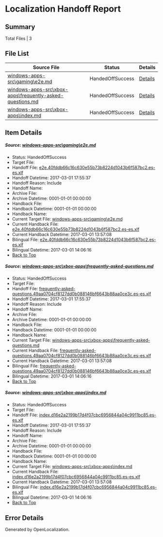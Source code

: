 # <a name='report-top'></a> Localization Handoff Report

## Summary
 Total Files | 3

## File List
 Source File | Status | Details 
 ----------- | ------ | ------- 
 [windows-apps-src\gaming\e2e.md](https://cpubwin.visualstudio.com/windows-uwp/_git/windows-uwp/commit/c07df36b2cc73e57487da19f2ecd66dde6537212?path=windows-apps-src%2Fgaming%2Fe2e.md&_a=contents) | HandedOffSuccess | [Details](#dc53c72735b704982f383ca804a8080c2440b4732582)
 [windows-apps-src\xbox-apps\frequently-asked-questions.md](https://cpubwin.visualstudio.com/windows-uwp/_git/windows-uwp/commit/0613d47c9bc47ad785d1560102a5cda7b88f0160?path=windows-apps-src%2Fxbox-apps%2Ffrequently-asked-questions.md&_a=contents) | HandedOffSuccess | [Details](#ac4a09180a678e8da197bfb030e27fa001eb74f07892)
 [windows-apps-src\xbox-apps\index.md](https://cpubwin.visualstudio.com/windows-uwp/_git/windows-uwp/commit/331e7153355d19225bf481f02679a7cd1fe30f9e?path=windows-apps-src%2Fxbox-apps%2Findex.md&_a=contents) | HandedOffSuccess | [Details](#82c8fd0945ed49f8accf5e101acfbea151caa3a17951)

## Item Details
##### <a name='dc53c72735b704982f383ca804a8080c2440b4732582'></a> Source: [windows-apps-src\gaming\e2e.md](https://cpubwin.visualstudio.com/windows-uwp/_git/windows-uwp/commit/c07df36b2cc73e57487da19f2ecd66dde6537212?path=windows-apps-src%2Fgaming%2Fe2e.md&_a=contents)
* Status: HandedOffSuccess
* Target File: 
* Handoff File: [e2e.40fddb66c16c630e55b73b8224d1043b6f587bc2.es-es.xlf](https://cpubwin.visualstudio.com/windows-uwp/_git/WDCLib.handoff/commit/5dd05fd626dcadd6dec6f9eaf05c7bd422e11374?path=ol-handoff%2Fcpubwin%2Fwindows-uwp.es-es%2Fmaster%2Fe2e.40fddb66c16c630e55b73b8224d1043b6f587bc2.es-es.xlf&_a=contents)
* Handoff Datetime: 2017-03-01 17:55:37
* Handoff Reason: Include
* Handoff Name: 
* Archive File: 
* Archive Datetime: 0001-01-01 00:00:00
* Handback File: 
* Handback Datetime: 0001-01-01 00:00:00
* Handback Name: 
* Current Target File: [windows-apps-src\gaming\e2e.md](https://cpubwin.visualstudio.com/windows-uwp/_git/windows-uwp.es-es/commit/46e2fa25fed70b8e4babe20bdd1ed7734b3cdd4d?path=windows-apps-src%2Fgaming%2Fe2e.md&_a=contents)
* Current Handback File: [e2e.40fddb66c16c630e55b73b8224d1043b6f587bc2.es-es.xlf](https://cpubwin.visualstudio.com/windows-uwp/_git/WDCLib.handback/commit/e7927e830d8205134fe2d13b63256ee9025999ee?path=ol-handback%2Fcpubwin%2Fwindows-uwp.es-es%2Fmaster%2Fe2e.40fddb66c16c630e55b73b8224d1043b6f587bc2.es-es.xlf&_a=contents)
* Current Handback Datetime: 2017-03-01 13:57:08
* Bilingual File: [e2e.40fddb66c16c630e55b73b8224d1043b6f587bc2.es-es.xlf](https://cpubwin.visualstudio.com/windows-uwp/_git/WDCLib.handback/commit/e7927e830d8205134fe2d13b63256ee9025999ee?path=ol-handback%2Fcpubwin%2Fwindows-uwp.es-es%2Fmaster%2Fe2e.40fddb66c16c630e55b73b8224d1043b6f587bc2.es-es.xlf&_a=contents)
* Bilingual Datetime: 2017-03-01 14:06:16
* [Back to Top](#report-top)

##### <a name='ac4a09180a678e8da197bfb030e27fa001eb74f07892'></a> Source: [windows-apps-src\xbox-apps\frequently-asked-questions.md](https://cpubwin.visualstudio.com/windows-uwp/_git/windows-uwp/commit/0613d47c9bc47ad785d1560102a5cda7b88f0160?path=windows-apps-src%2Fxbox-apps%2Ffrequently-asked-questions.md&_a=contents)
* Status: HandedOffSuccess
* Target File: 
* Handoff File: [frequently-asked-questions.49aa0704cf8127dd0b088146bf6643b88aa0ce3c.es-es.xlf](https://cpubwin.visualstudio.com/windows-uwp/_git/WDCLib.handoff/commit/5dd05fd626dcadd6dec6f9eaf05c7bd422e11374?path=ol-handoff%2Fcpubwin%2Fwindows-uwp.es-es%2Fmaster%2Ffrequently-asked-questions.49aa0704cf8127dd0b088146bf6643b88aa0ce3c.es-es.xlf&_a=contents)
* Handoff Datetime: 2017-03-01 17:55:37
* Handoff Reason: Include
* Handoff Name: 
* Archive File: 
* Archive Datetime: 0001-01-01 00:00:00
* Handback File: 
* Handback Datetime: 0001-01-01 00:00:00
* Handback Name: 
* Current Target File: [windows-apps-src\xbox-apps\frequently-asked-questions.md](https://cpubwin.visualstudio.com/windows-uwp/_git/windows-uwp.es-es/commit/46e2fa25fed70b8e4babe20bdd1ed7734b3cdd4d?path=windows-apps-src%2Fxbox-apps%2Ffrequently-asked-questions.md&_a=contents)
* Current Handback File: [frequently-asked-questions.49aa0704cf8127dd0b088146bf6643b88aa0ce3c.es-es.xlf](https://cpubwin.visualstudio.com/windows-uwp/_git/WDCLib.handback/commit/e7927e830d8205134fe2d13b63256ee9025999ee?path=ol-handback%2Fcpubwin%2Fwindows-uwp.es-es%2Fmaster%2Ffrequently-asked-questions.49aa0704cf8127dd0b088146bf6643b88aa0ce3c.es-es.xlf&_a=contents)
* Current Handback Datetime: 2017-03-01 13:57:08
* Bilingual File: [frequently-asked-questions.49aa0704cf8127dd0b088146bf6643b88aa0ce3c.es-es.xlf](https://cpubwin.visualstudio.com/windows-uwp/_git/WDCLib.handback/commit/e7927e830d8205134fe2d13b63256ee9025999ee?path=ol-handback%2Fcpubwin%2Fwindows-uwp.es-es%2Fmaster%2Ffrequently-asked-questions.49aa0704cf8127dd0b088146bf6643b88aa0ce3c.es-es.xlf&_a=contents)
* Bilingual Datetime: 2017-03-01 14:06:16
* [Back to Top](#report-top)

##### <a name='82c8fd0945ed49f8accf5e101acfbea151caa3a17951'></a> Source: [windows-apps-src\xbox-apps\index.md](https://cpubwin.visualstudio.com/windows-uwp/_git/windows-uwp/commit/331e7153355d19225bf481f02679a7cd1fe30f9e?path=windows-apps-src%2Fxbox-apps%2Findex.md&_a=contents)
* Status: HandedOffSuccess
* Target File: 
* Handoff File: [index.d16e2a2199b17d4f07cbc6956844a04c9911bc85.es-es.xlf](https://cpubwin.visualstudio.com/windows-uwp/_git/WDCLib.handoff/commit/5dd05fd626dcadd6dec6f9eaf05c7bd422e11374?path=ol-handoff%2Fcpubwin%2Fwindows-uwp.es-es%2Fmaster%2Findex.d16e2a2199b17d4f07cbc6956844a04c9911bc85.es-es.xlf&_a=contents)
* Handoff Datetime: 2017-03-01 17:55:37
* Handoff Reason: Include
* Handoff Name: 
* Archive File: 
* Archive Datetime: 0001-01-01 00:00:00
* Handback File: 
* Handback Datetime: 0001-01-01 00:00:00
* Handback Name: 
* Current Target File: [windows-apps-src\xbox-apps\index.md](https://cpubwin.visualstudio.com/windows-uwp/_git/windows-uwp.es-es/commit/46e2fa25fed70b8e4babe20bdd1ed7734b3cdd4d?path=windows-apps-src%2Fxbox-apps%2Findex.md&_a=contents)
* Current Handback File: [index.d16e2a2199b17d4f07cbc6956844a04c9911bc85.es-es.xlf](https://cpubwin.visualstudio.com/windows-uwp/_git/WDCLib.handback/commit/e7927e830d8205134fe2d13b63256ee9025999ee?path=ol-handback%2Fcpubwin%2Fwindows-uwp.es-es%2Fmaster%2Findex.d16e2a2199b17d4f07cbc6956844a04c9911bc85.es-es.xlf&_a=contents)
* Current Handback Datetime: 2017-03-01 13:57:08
* Bilingual File: [index.d16e2a2199b17d4f07cbc6956844a04c9911bc85.es-es.xlf](https://cpubwin.visualstudio.com/windows-uwp/_git/WDCLib.handback/commit/e7927e830d8205134fe2d13b63256ee9025999ee?path=ol-handback%2Fcpubwin%2Fwindows-uwp.es-es%2Fmaster%2Findex.d16e2a2199b17d4f07cbc6956844a04c9911bc85.es-es.xlf&_a=contents)
* Bilingual Datetime: 2017-03-01 14:06:16
* [Back to Top](#report-top)


## Error Details

Generated by OpenLocalization.
